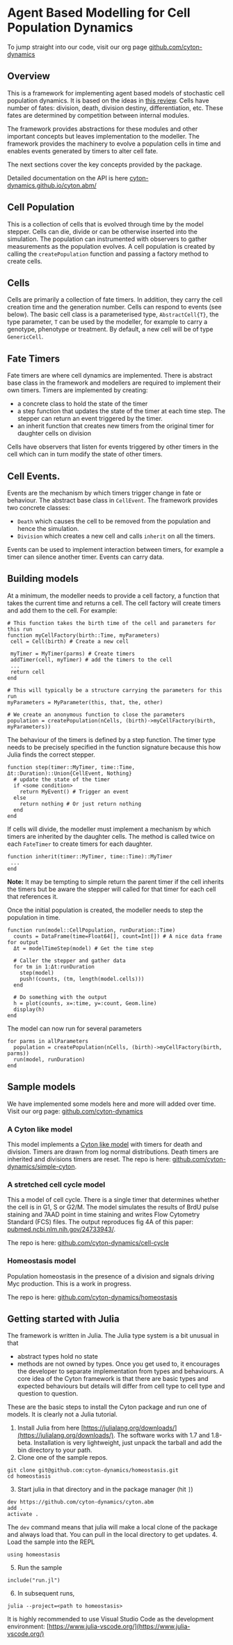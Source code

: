 # Agent Based Modelling for Cell Population Dynamics

To jump straight into our code, visit our org page [github.com/cyton-dynamics](https://github.com/cyton-dynamics)

## Overview
This is a framework for implementing agent based models of stochastic cell population dynamics. It is based on the ideas in [this review](https://pubmed.ncbi.nlm.nih.gov/30129201/). Cells have number of fates: division, death, division destiny, differentiation, etc. These fates are determined by competition between internal modules.

The framework provides abstractions for these modules and other important concepts but leaves implementation to the modeller. The framework provides the machinery to evolve a population cells in time and enables events generated by timers to alter cell fate.

The next sections cover the key concepts provided by the package.

Detailed documentation on the API is here [cyton-dynamics.github.io/cyton.abm/](https://cyton-dynamics.github.io/cyton.abm/)

## Cell Population
This is a collection of cells that is evolved through time by the model stepper. Cells can die, divide or can be otherwise inserted into the simulation. The population can instrumented with observers to gather measurements as the population evolves. A cell population is created by calling the `createPopulation` function and passing a factory method to create cells.

## Cells
Cells are primarily a collection of fate timers. In addition, they carry the cell creation time and the generation number. Cells can respond to events (see below). The basic cell class is a parameterised type, `AbstractCell{T}`, the type parameter, `T` can be used by the modeller, for example to carry a genotype, phenotype or treatment. By default, a new cell will be of type `GenericCell`.

## Fate Timers
Fate timers are where cell dynamics are implemented. There is abstract base class in the framework and modellers are required to implement their own timers. Timers are implemented by creating:

- a concrete class to hold the state of the timer
- a step function that updates the state of the timer at each time step. The stepper can return an event triggered by the timer.
- an inherit function that creates new timers from the original timer for daughter cells on division

Cells have observers that listen for events triggered by other timers in the cell which can in turn modify the state of other timers.

## Cell Events.
Events are the mechanism by which timers trigger change in fate or behaviour. The abstract base class in `CellEvent`. The framework provides two concrete classes:

- `Death` which causes the cell to be removed from the population and hence the simulation. 
- `Division` which creates a new cell and calls `inherit` on all the timers.

Events can be used to implement interaction between timers, for example a timer can silence another timer. Events can carry data. 

## Building models
At a minimum, the modeller needs to provide a cell factory, a function that takes the current time and returns a cell. The cell factory will create timers and add them to the cell. For example:
```
# This function takes the birth time of the cell and parameters for this run
function myCellFactory(birth::Time, myParameters)
 cell = Cell(birth) # Create a new cell

 myTimer = MyTimer(parms) # Create timers
 addTimer(cell, myTimer) # add the timers to the cell
 ...
 return cell
end

# This will typically be a structure carrying the parameters for this run
myParameters = MyParameter(this, that, the, other)

# We create an anonymous function to close the parameters
population = createPopulation(nCells, (birth)->myCellFactory(birth, myParameters))
```

The behaviour of the timers is defined by a step function. The timer type needs to be precisely specified in the function signature because this how Julia finds the correct stepper.
```
function step(timer::MyTimer, time::Time, Δt::Duration)::Union{CellEvent, Nothing}
  # update the state of the timer
  if <some condition>
    return MyEvent() # Trigger an event
  else
    return nothing # Or just return nothing 
  end
end
```

If cells will divide, the modeller must implement a mechanism by which timers are inherited by the daughter cells. The method is called twice on each `FateTimer` to create timers for each daughter.
```
function inherit(timer::MyTimer, time::Time)::MyTimer
 ...
end
```

**Note:** It may be tempting to simple return the parent timer if the cell inherits the timers but be aware the stepper will called for that timer for each cell that references it.

Once the initial population is created, the modeller needs to step the population in time.
```
function run(model::CellPopulation, runDuration::Time)
  counts = DataFrame(time=Float64[], count=Int[]) # A nice data frame for output
  Δt = modelTimeStep(model) # Get the time step

  # Caller the stepper and gather data
  for tm in 1:Δt:runDuration
    step(model)
    push!(counts, (tm, length(model.cells)))
  end

  # Do something with the output
  h = plot(counts, x=:time, y=:count, Geom.line)
  display(h)
end
```

The model can now run for several parameters
```
for parms in allParameters
  population = createPopulation(nCells, (birth)->myCellFactory(birth, parms))
  run(model, runDuration)
end
```

## Sample models
We have implemented some models here and more will added over time. Visit our org page: [github.com/cyton-dynamics](https://github.com/cyton-dynamics)

### A Cyton like model
This model implements a [Cyton like model](https://www.frontiersin.org/articles/10.3389/fbinf.2021.723337/full) with timers for death and division. Timers are drawn from log normal distributions. Death timers are inherited and divisions timers are reset. The repo is here: [github.com/cyton-dynamics/simple-cyton](https://github.com/cyton-dynamics/simple-cyton).

### A stretched cell cycle model 
This a model of cell cycle. There is a single timer that determines whether the cell is in G1, S or G2/M. The model simulates the results of BrdU pulse staining and 7AAD point in time staining and writes Flow Cytometry Standard (FCS) files. The output reproduces fig 4A of this paper: [pubmed.ncbi.nlm.nih.gov/24733943/](https://pubmed.ncbi.nlm.nih.gov/24733943/).

The repo is here: [github.com/cyton-dynamics/cell-cycle](https://github.com/cyton-dynamics/cell-cycle)

### Homeostasis model
Population homeostasis in the presence of a division and signals driving Myc production. This is a work in progress.

The repo is here: [github.com/cyton-dynamics/homeostasis](https://github.com/cyton-dynamics/homeostasis)

## Getting started with Julia
The framework is written in Julia. The Julia type system is a bit unusual in that
- abstract types hold no state
- methods are not owned by types.
Once you get used to, it encourages the developer to separate implementation from types and behaviours. A core idea of the Cyton framework is that there are basic types and expected behaviours but details will differ from cell type to cell type and question to question.

These are the basic steps to install the Cyton package and run one of models. It is clearly not a Julia tutorial.

1. Install Julia from here [https://julialang.org/downloads/](https://julialang.org/downloads/). The software works with 1.7 and 1.8-beta. Installation is very lightweight, just unpack the tarball and add the bin directory to your path.
2. Clone one of the sample repos.
```
git clone git@github.com:cyton-dynamics/homeostasis.git
cd homeostasis
```
3. Start julia in that directory and in the package manager (hit `]`) 
```
dev https://github.com/cyton-dynamics/cyton.abm
add .
activate .
```
The `dev` command means that julia will make a local clone of the package and always load that. You can pull in the local directory to get updates.
4. Load the sample into the REPL
```
using homeostasis
```
5. Run the sample
```
include("run.jl")
```
6. In subsequent runs,
```
julia --project=<path to homeostasis>
```

It is highly recommended to use Visual Studio Code as the development environment: [https://www.julia-vscode.org/](https://www.julia-vscode.org/)
